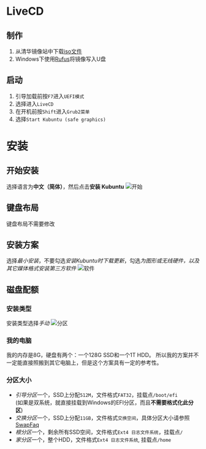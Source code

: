 # LiveCD

## 制作
1. 从清华镜像站中下载[iso文件](https://mirrors.tuna.tsinghua.edu.cn/ubuntu-cdimage/kubuntu/releases/focal/release/kubuntu-20.04.1-desktop-amd64.iso)
2. Windows下使用[Rufus](https://github.com/pbatard/rufus/releases/download/v3.11/Rufus-3.11.appx)将镜像写入U盘

## 启动
1. 引导加载前按`F7`进入`UEFI模式`
2. 选择进入`LiveCD`
3. 在开机前按`Shift`进入`Grub2菜单`
4. 选择`Start Kubuntu (safe graphics)`

# 安装

## 开始安装
选择语言为**中文（简体）**，然后点击**安装 Kubuntu**
![开始](../img/kubuntu/install/start.png)

## 键盘布局
键盘布局不需要修改

## 安装方案
选择*最小安装*，不要勾选*安装Kubuntu时下载更新*，勾选*为图形或无线硬件，以及其它媒体格式安装第三方软件*
![软件](../img/kubuntu/install/software.png)

## 磁盘配额
### 安装类型
安装类型选择*手动*
![分区](../img/kubuntu/install/disk.png)

### 我的电脑
我的内存是8G，硬盘有两个：一个128G SSD和一个1T HDD。
所以我的方案并不一定能直接照搬到其它电脑上，但是这个方案具有一定的参考性。

### 分区大小
* *引导分区*一个，SSD上分配`512M`，文件格式`FAT32`，挂载点`/boot/efi`\
(如果是双系统，就直接挂载到Windows的EFI分区，而且**不需要格式化此分区**)
* *交换分区*一个，SSD上分配`11GB`，文件格式`交换空间`，具体分区大小请参照[SwapFaq](https://help.ubuntu.com/community/SwapFaq)
* *根分区*一个，剩余所有SSD空间，文件格式`Ext4 日志文件系统`，挂载点`/`
* *家分区*一个，整个HDD，文件格式`Ext4 日志文件系统`, 挂载点`/home`
